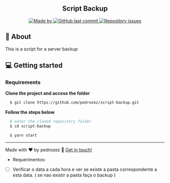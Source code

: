 <h2 align="center">
  <br>
  <strong>Script Backup</strong>
</h2>

<p align="center">
  <a href="https://www.linkedin.com/in/pedro-ferreira-b385131a2/">
    <img alt="Made by" src="https://img.shields.io/badge/made%20by-Pedro%20Ferreira-gree">
  </a>
  
  <a href="https://github.com/pedrozez/script-backup/commits/master">
    <img alt="GitHub last commit" src="https://img.shields.io/github/last-commit/pedrozez/script-backup">
  </a>
  
  <a href="https://github.com/pedrozez/script-backup/issues">
    <img alt="Repository issues" src="https://img.shields.io/github/issues/pedrozez/script-backup">
  </a>
</p>

## 📃 About
This is a script for a server backup

## 💻 Getting started
### Requirements
**Clone the project and access the folder**
```bash
  $ git clone https://github.com/pedrozez/script-backup.git
```
**Follow the steps below**
```bash
  # enter the cloned repository folder
  $ cd script-backup

  $ yarn start
```

---
Made with ♥ by pedrozez :wave: [Get in touch!](https://www.linkedin.com/in/pedro-ferreira-b385131a2/)

- Requerimentos:

- [ ] Verificar o data a cada hora e ver se existe a pasta correspondente a esta data. ( se nao existir a pasta faça o backup )